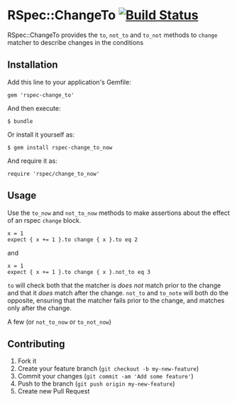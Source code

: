 # RSpec::ChangeTo [![Build Status](https://travis-ci.org/dontfidget/rspec-change_to_now.png)](https://travis-ci.org/dontfidget/rspec-change_to_now)

RSpec::ChangeTo provides the `to`, `not_to` and `to_not` methods to `change` matcher to describe changes in the conditions

## Installation

Add this line to your application's Gemfile:

    gem 'rspec-change_to'

And then execute:

    $ bundle

Or install it yourself as:

    $ gem install rspec-change_to_now

And require it as:

    require 'rspec/change_to_now'

## Usage

Use the `to_now` and `not_to_now` methods to make assertions about the effect of an rspec `change` block.

    x = 1
    expect { x += 1 }.to change { x }.to eq 2

and

    x = 1
    expect { x += 1 }.to change { x }.not_to eq 3

`to` will check both that the matcher is *does not* match prior to the change and that it *does* match after the change.  `not_to` and `to_note` will both do the opposite, ensuring that the matcher fails prior to the change, and matches only after the change. 

A few (or `not_to_now` or `to_not_now`) 

## Contributing

1. Fork it
2. Create your feature branch (`git checkout -b my-new-feature`)
3. Commit your changes (`git commit -am 'Add some feature'`)
4. Push to the branch (`git push origin my-new-feature`)
5. Create new Pull Request

